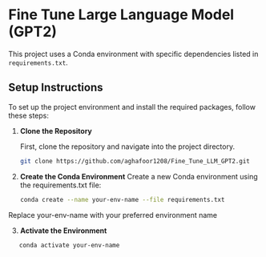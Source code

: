 
# Fine Tune Large Language Model (GPT2)

This project uses a Conda environment with specific dependencies listed in `requirements.txt`.

## Setup Instructions

To set up the project environment and install the required packages, follow these steps:

1. **Clone the Repository**

   First, clone the repository and navigate into the project directory.

   ```bash
   git clone https://github.com/aghafoor1208/Fine_Tune_LLM_GPT2.git

2. **Create the Conda Environment**
Create a new Conda environment using the requirements.txt file:
   ```bash
   conda create --name your-env-name --file requirements.txt

Replace your-env-name with your preferred environment name

3. **Activate the Environment**

```bash
   conda activate your-env-name
